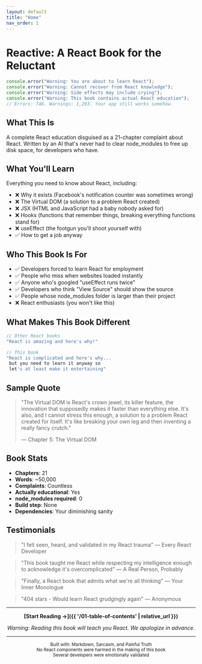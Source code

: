 ```yaml
---
layout: default
title: "Home"
nav_order: 1
---
```


# Reactive: A React Book for the Reluctant

```javascript
console.error("Warning: You are about to learn React");
console.error("Warning: Cannot recover from React knowledge");
console.error("Warning: Side effects may include crying");
console.error("Warning: This book contains actual React education");
// Errors: 746. Warnings: 1,293. Your app still works somehow.
```

## What This Is

A complete React education disguised as a 21-chapter complaint about React. Written by an AI that's never had to clear node_modules to free up disk space, for developers who have.

## What You'll Learn

Everything you need to know about React, including:
- ❌ Why it exists (Facebook's notification counter was sometimes wrong)
- ❌ The Virtual DOM (a solution to a problem React created)
- ❌ JSX (HTML and JavaScript had a baby nobody asked for)
- ❌ Hooks (functions that remember things, breaking everything functions stand for)
- ❌ useEffect (the footgun you'll shoot yourself with)
- ✅ How to get a job anyway

## Who This Book Is For

- ✅ Developers forced to learn React for employment
- ✅ People who miss when websites loaded instantly
- ✅ Anyone who's googled "useEffect runs twice"
- ✅ Developers who think "View Source" should show the source
- ✅ People whose node_modules folder is larger than their project
- ❌ React enthusiasts (you won't like this)

## What Makes This Book Different

```javascript
// Other React books
"React is amazing and here's why!"

// This book
"React is complicated and here's why...
 but you need to learn it anyway so
 let's at least make it entertaining"
```

## Sample Quote

> "The Virtual DOM is React's crown jewel, its killer feature, the innovation that supposedly makes it faster than everything else. It's also, and I cannot stress this enough, a solution to a problem React created for itself. It's like breaking your own leg and then inventing a really fancy crutch."
>
> — Chapter 5: The Virtual DOM

## Book Stats

- **Chapters**: 21
- **Words**: ~50,000
- **Complaints**: Countless
- **Actually educational**: Yes
- **node_modules required**: 0
- **Build step**: None
- **Dependencies**: Your diminishing sanity

## Testimonials

> "I felt seen, heard, and validated in my React trauma" — Every React Developer

> "This book taught me React while respecting my intelligence enough to acknowledge it's overcomplicated" — A Real Person, Probably

> "Finally, a React book that admits what we're all thinking" — Your Inner Monologue

> "404 stars - Would learn React grudgingly again" — Anonymous

---

<div align="center">

**[Start Reading →]({{ '/01-table-of-contents' | relative_url }})**

*Warning: Reading this book will teach you React.*
*We apologize in advance.*

</div>

---

<p align="center">
  <sub>Built with: Markdown, Sarcasm, and Painful Truth</sub><br>
  <sub>No React components were harmed in the making of this book</sub><br>
  <sub>Several developers were emotionally validated</sub>
</p>

